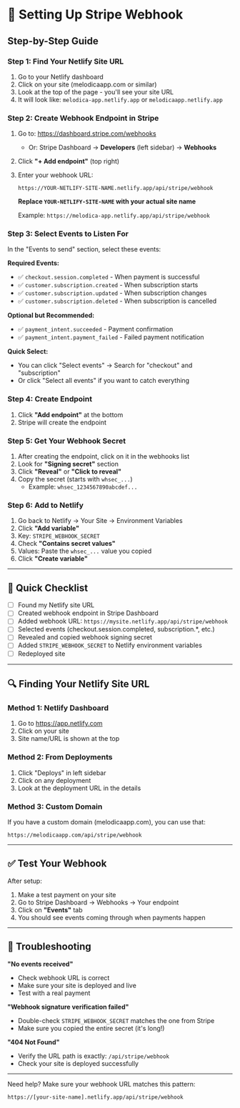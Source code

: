 # 🔗 Setting Up Stripe Webhook

## Step-by-Step Guide

### Step 1: Find Your Netlify Site URL

1. Go to your Netlify dashboard
2. Click on your site (melodicaapp.com or similar)
3. Look at the top of the page - you'll see your site URL
4. It will look like: `melodica-app.netlify.app` or `melodicaapp.netlify.app`

### Step 2: Create Webhook Endpoint in Stripe

1. Go to: https://dashboard.stripe.com/webhooks
   - Or: Stripe Dashboard → **Developers** (left sidebar) → **Webhooks**
2. Click **"+ Add endpoint"** (top right)
3. Enter your webhook URL:
   ```
   https://YOUR-NETLIFY-SITE-NAME.netlify.app/api/stripe/webhook
   ```
   **Replace `YOUR-NETLIFY-SITE-NAME` with your actual site name**

   Example: `https://melodica-app.netlify.app/api/stripe/webhook`

### Step 3: Select Events to Listen For

In the "Events to send" section, select these events:

**Required Events:**
- ✅ `checkout.session.completed` - When payment is successful
- ✅ `customer.subscription.created` - When subscription starts
- ✅ `customer.subscription.updated` - When subscription changes
- ✅ `customer.subscription.deleted` - When subscription is cancelled

**Optional but Recommended:**
- ✅ `payment_intent.succeeded` - Payment confirmation
- ✅ `payment_intent.payment_failed` - Failed payment notification

**Quick Select:**
- You can click "Select events" → Search for "checkout" and "subscription"
- Or click "Select all events" if you want to catch everything

### Step 4: Create Endpoint

1. Click **"Add endpoint"** at the bottom
2. Stripe will create the endpoint

### Step 5: Get Your Webhook Secret

1. After creating the endpoint, click on it in the webhooks list
2. Look for **"Signing secret"** section
3. Click **"Reveal"** or **"Click to reveal"**
4. Copy the secret (starts with `whsec_...`)
   - Example: `whsec_1234567890abcdef...`

### Step 6: Add to Netlify

1. Go back to Netlify → Your Site → Environment Variables
2. Click **"Add variable"**
3. Key: `STRIPE_WEBHOOK_SECRET`
4. Check **"Contains secret values"**
5. Values: Paste the `whsec_...` value you copied
6. Click **"Create variable"**

---

## 📝 Quick Checklist

- [ ] Found my Netlify site URL
- [ ] Created webhook endpoint in Stripe Dashboard
- [ ] Added webhook URL: `https://mysite.netlify.app/api/stripe/webhook`
- [ ] Selected events (checkout.session.completed, subscription.*, etc.)
- [ ] Revealed and copied webhook signing secret
- [ ] Added `STRIPE_WEBHOOK_SECRET` to Netlify environment variables
- [ ] Redeployed site

---

## 🔍 Finding Your Netlify Site URL

### Method 1: Netlify Dashboard
1. Go to https://app.netlify.com
2. Click on your site
3. Site name/URL is shown at the top

### Method 2: From Deployments
1. Click "Deploys" in left sidebar
2. Click on any deployment
3. Look at the deployment URL in the details

### Method 3: Custom Domain
If you have a custom domain (melodicaapp.com), you can use that:
```
https://melodicaapp.com/api/stripe/webhook
```

---

## ✅ Test Your Webhook

After setup:
1. Make a test payment on your site
2. Go to Stripe Dashboard → Webhooks → Your endpoint
3. Click on **"Events"** tab
4. You should see events coming through when payments happen

---

## 🐛 Troubleshooting

**"No events received"**
- Check webhook URL is correct
- Make sure your site is deployed and live
- Test with a real payment

**"Webhook signature verification failed"**
- Double-check `STRIPE_WEBHOOK_SECRET` matches the one from Stripe
- Make sure you copied the entire secret (it's long!)

**"404 Not Found"**
- Verify the URL path is exactly: `/api/stripe/webhook`
- Check your site is deployed successfully

---

Need help? Make sure your webhook URL matches this pattern:
```
https://[your-site-name].netlify.app/api/stripe/webhook
```

